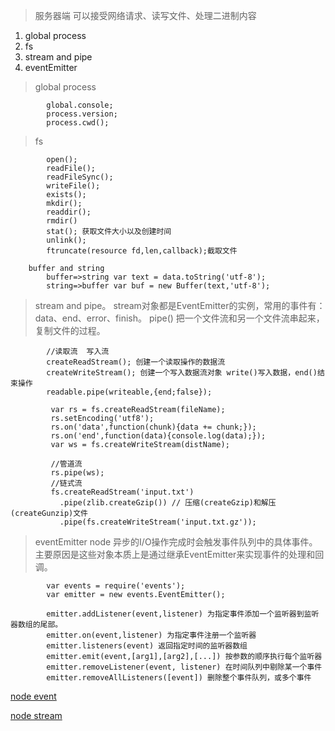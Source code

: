 > 服务器端 可以接受网络请求、读写文件、处理二进制内容

1. global process
2. fs
3. stream and pipe
4. eventEmitter

> global process

            global.console;
            process.version;
            process.cwd();            
> fs

            open();
            readFile();
            readFileSync();
            writeFile();
            exists();
            mkdir();
            readdir();
            rmdir()
            stat(); 获取文件大小以及创建时间
            unlink();
            ftruncate(resource fd,len,callback);截取文件
            
        buffer and string 
            buffer=>string var text = data.toString('utf-8');
            string=>buffer var buf = new Buffer(text,'utf-8');
            
> stream and pipe。 stream对象都是EventEmitter的实例，常用的事件有：data、end、error、finish。 pipe() 把一个文件流和另一个文件流串起来，复制文件的过程。

            //读取流  写入流
            createReadStream(); 创建一个读取操作的数据流
            createWriteStream(); 创建一个写入数据流对象 write()写入数据，end()结束操作
            readable.pipe(writeable,{end;false});
            
             var rs = fs.createReadStream(fileName);
             rs.setEncoding('utf8');
             rs.on('data',function(chunk){data += chunk;});
             rs.on('end',function(data){console.log(data);});
             var ws = fs.createWriteStream(distName);
             
             //管道流
             rs.pipe(ws);
             //链式流
             fs.createReadStream('input.txt')
               .pipe(zlib.createGzip()) // 压缩(createGzip)和解压(createGunzip)文件
               .pipe(fs.createWriteStream('input.txt.gz'));
             
> eventEmitter  node 异步的I/O操作完成时会触发事件队列中的具体事件。主要原因是这些对象本质上是通过继承EventEmitter来实现事件的处理和回调。

            var events = require('events');
            var emitter = new events.EventEmitter();
            
            emitter.addListener(event,listener) 为指定事件添加一个监听器到监听器数组的尾部。
            emitter.on(event,listener) 为指定事件注册一个监听器
            emitter.listeners(event) 返回指定时间的监听器数组
            emitter.emit(event,[arg1],[arg2],[...]) 按参数的顺序执行每个监听器
            emitter.removeListener(event, listener) 在时间队列中剔除某一个事件
            emitter.removeAllListeners([event]) 删除整个事件队列，或多个事件
            
[node event](http://www.runoob.com/nodejs/nodejs-event.html)

[node stream](https://github.com/substack/stream-handbook#pipe)
             
             
        
        